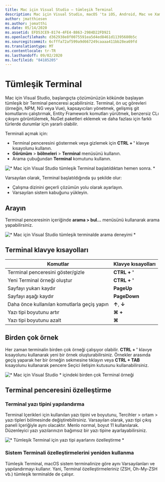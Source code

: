 ```yaml
---
title: Mac için Visual Studio – tümleşik Terminal
description: Mac için Visual Studio, macOS 'ta iOS, Android, Mac ve Xamarin. Forms için ASP.NET Core Web siteleri ve Xamarin projeleri gibi .NET uygulamaları oluşturmaya yönelik tümleşik bir geliştirme ortamı sağlar.
author: jmatthiesen
ms.author: jomatthi
ms.date: 05/14/2020
ms.assetid: EFD53CE9-8174-4FE4-8863-2984D22FD921
ms.openlocfilehash: d362938e8f0075591ea5d4ed8461d11395680b5c
ms.sourcegitcommit: 6cfffa72af599a9d667249caaaa411bb28ea69fd
ms.translationtype: MT
ms.contentlocale: tr-TR
ms.lasthandoff: 09/02/2020
ms.locfileid: "84185205"
---
```

# <a name="integrated-terminal"></a>Tümleşik Terminal
Mac için Visual Studio, başlangıçta çözümünüzün kökünde başlayan tümleşik bir Terminal penceresi açabilirsiniz. Terminal, ön uç görevleri (örneğin, NPM, NG veya Vue), kapsayıcıları yönetmek, gelişmiş git komutlarını çalıştırmak, Entity Framework komutları yürütmek, benzersiz CLı çıkışını görüntülemek, NuGet paketleri eklemek ve daha fazlası için farklı türlerde durumlar için yararlı olabilir. 

Terminali açmak için:
- Terminal penceresini göstermek veya gizlemek için **CTRL + '** klavye kısayolunu kullanın.
- **Görünüm** \> **bölmeleri** \> **Terminal** menüsünü kullanın.
- Arama çubuğundan **Terminal** komutunu kullanın.

![* Mac için Visual Studio tümleşik Terminal başlatıldıktan hemen sonra. *](media/integrated-terminal-intro.png)

Varsayılan olarak, Terminal başlatıldığında şu şekilde olur:
- Çalışma dizinini geçerli çözümün yolu olarak ayarlayın.
- Varsayılan sistem kabuğunu yükleyin.

## <a name="search"></a>Arayın
Terminal penceresinin içeriğinde **arama > bul...** menüsünü kullanarak arama yapabilirsiniz.

![* Mac için Visual Studio tümleşik terminalde arama deneyimi *](media/integrated-terminal-search.png)

## <a name="terminal-keyboard-shortcuts"></a>Terminal klavye kısayolları
|Komutlar|Klavye kısayolları|
|-|-|
|Terminal penceresini göster/gizle|**CTRL + '**|
|Yeni Terminal örneği oluştur|**CTRL + '**|
|Sayfayı yukarı kaydır|**PageUp**|
|Sayfayı aşağı kaydır|**PageDown**|
|Daha önce kullanılan komutlarla geçiş yapın|**↑**, **↓**|
|Yazı tipi boyutunu artır|**⌘ +**|
|Yazı tipi boyutunu azalt|**⌘**|

## <a name="multiple-instances"></a>Birden çok örnek
Her zaman terminalin birden çok örneği çalışıyor olabilir. **CTRL + '** klavye kısayolunu kullanarak yeni bir örnek oluşturabilirsiniz. Örnekler arasında geçiş yaparak her bir örneğin sekmesine tıklayın veya **CTRL + TAB** kısayolunu kullanarak pencere Seçici iletişim kutusunu kullanabilirsiniz.

![* Mac için Visual Studio * içindeki birden çok Terminal örneği](media/integrated-terminal-multiple-instances.png) 

## <a name="customizing-the-terminal-window"></a>Terminal penceresini özelleştirme
### <a name="configuring-the-terminal-font"></a>Terminal yazı tipini yapılandırma
Terminal Içerikleri için kullanılan yazı tipini ve boyutunu, Tercihler > ortam > yazı tipleri bölmesinde değiştirebilirsiniz. Varsayılan olarak, yazı tipi çıkış paneli Içeriğiyle aynı olacaktır. Menlo normal, boyut 11 kullanılarak. Düzenleyici yazı yazılarınızın bağımsız bir yazı tipine ayarlayabilirsiniz.

![* Tümleşik Terminal için yazı tipi ayarlarını özelleştirme *](media/integrated-terminal-change-font.png)

### <a name="reusing-system-terminal-customizations"></a>Sistem Terminali özelleştirmelerini yeniden kullanma
Tümleşik Terminal, macOS sistem terminalinize göre aynı Varsayılanları ve yapılandırmayı kullanır. Yani, Terminal özelleştirmeleriniz (ZSH, Oh-My-ZSH vb.) tümleşik terminalde de çalışır.
